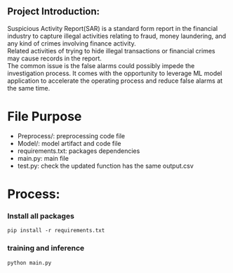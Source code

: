 <h2>Project Introduction:</h2>
Suspicious Activity Report(SAR) is a standard form report in the financial industry to capture illegal activities relating to fraud, money laundering, and any kind of crimes involving finance activity.<br />Related activities of trying to hide illegal transactions or financial crimes may cause records in the report.<br /> The common issue is the false alarms could possibly impede the investigation process. It comes with the opportunity to leverage ML model application to accelerate the operating process and reduce false alarms at the same time.   

# File Purpose
* Preprocess/: preprocessing code file
* Model/: model artifact and code file
* requirements.txt: packages dependencies
* main.py: main file
* test.py: check the updated function has the same output.csv
# Process:
### Install all packages
`pip install -r requirements.txt` 
### training and inference
`python main.py`
